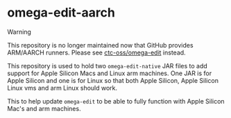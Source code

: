 # omega-edit-aarch

> [!WARNING]
> This repository is no longer maintained now that GitHub provides ARM/AARCH runners. Please see [ctc-oss/omega-edit](https://github.com/ctc-oss/omega-edit) instead.

This repository is used to hold two `omega-edit-native` JAR files to add support for Apple Silicon Macs and Linux arm machines. One JAR is for Apple Silicon and one is for Linux so that both Apple Silicon, Apple Silicon Linux vms and arm Linux should work.

This to help update `omega-edit` to be able to fully function with Apple Silicon Mac's and arm machines.

